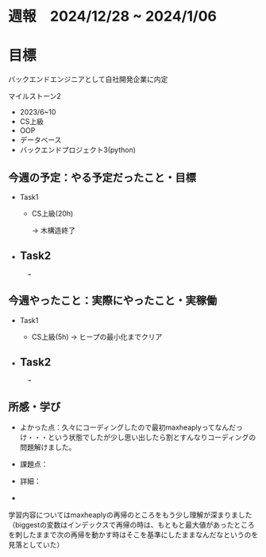# 週報　2024/12/28 ~ 2024/1/06

# 目標
バックエンドエンジニアとして自社開発企業に内定

マイルストーン2　
   - 2023/6~10
   - CS上級
   - OOP
   - データベース
   - バックエンドプロジェクト3(python)



## 今週の予定：やる予定だったこと・目標
- Task1
    - CS上級(20h)
        
        → 木構造終了

- Task2
    -  
        
        → 



## 今週やったこと：実際にやったこと・実稼働
- Task1
    - CS上級(5h)
        → ヒープの最小化までクリア
    
- Task2
    -  

        → 

    
## 所感・学び
- よかった点：久々にコーディングしたので最初maxheaplyってなんだっけ・・・という状態でしたが少し思い出したら割とすんなりコーディングの問題解けました。
- 課題点：
- 詳細：

- 　　


学習内容についてはmaxheaplyの再帰のところをもう少し理解が深まりました（biggestの変数はインデックスで再帰の時は、もともと最大値があったところを刺したままで次の再帰を動かす時はそこを基準にしたままなんだなというのを見落としていた）
